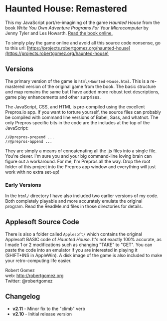 # Haunted House: Remastered

This my JavaScript port/re-imagining of the game _Haunted House_ from the book _Write You Own Adventure Programs For Your Microcomputer_ by Jenny Tyler and Les Howarth. [Read the book online.](https://archive.org/details/Write_your_own_Adventure_Programs/mode/2up)

To simply play the game online and avoid all this source code nonsense, go to this url: [https://projects.robertgomez.org/haunted-house](https://projects.robertgomez.org/haunted-house)

## Versions

The primary version of the game is `html/Haunted-House.html`. This is a re-mastered version of the original game from the book. The basic structure and map remains the same but I have added more robust text descriptions, game play enhancements and other surprises.

The JavaScript, CSS, and HTML is pre-compiled using the excellent Prepros.io app. If you want to torture yourself, the source files can probably be compiled with command line versions of Babel, Sass, and whatnot. The only Prepros specific bits in the code are the includes at the top of the JavaScript:

```
//@prepros-prepend ...
//@prepros-append ...
```

They are simply a means of concatenating all the .js files into a single file. You're clever. I'm sure you and your big command-line loving brain can figure out a workaround. For me, I'm Prepros all the way. Drop the root folder of this project into the Prepros app window and everything will just work with no extra set-up!

### Early Versions

In the `html/` directory I have also included two earlier versions of my code. Both completely playable and more accurately emulate the original program. Read the ReadMe.md files in those directories for details.

## Applesoft Source Code

There is also a folder called `Applesoft/` which contains the original Applesoft BASIC code of _Haunted House_. It's not exactly 100% accurate, as I made 1 or 2 modifications such as changing "TAKE" to "GET". You can paste the code into an emulator if you are interested in playing it (SHIFT+INS in AppleWin). A disk image of the game is also included to make your retro-computing life easier.

Robert Gomez  
web: http://robertgomez.org  
Twitter: @robertgomez

## Changelog

- **v2.11** - Minor fix to the "climb" verb
- **v2.10** - Initial release version
